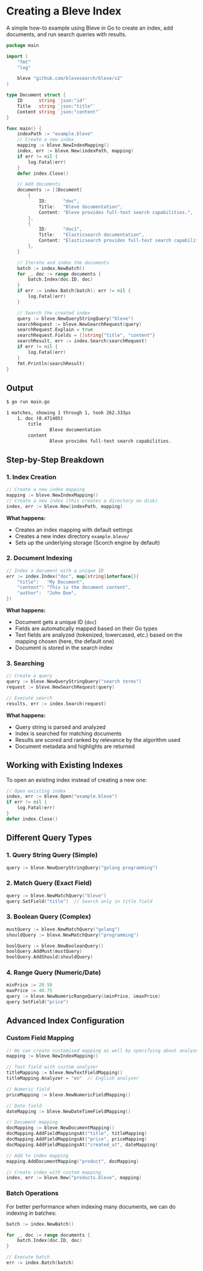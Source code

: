 # Creating a Bleve Index

A simple how-to example using Bleve in Go to create an index, add documents, and run search queries with results.

```go
package main

import (
    "fmt"
    "log"

    bleve "github.com/blevesearch/bleve/v2"
)

type Document struct {
    ID      string `json:"id"`
    Title   string `json:"title"`
    Content string `json:"content"`
}

func main() {
    indexPath := "example.bleve"
    // Create a new index
    mapping := bleve.NewIndexMapping()
    index, err := bleve.New(indexPath, mapping)
    if err != nil {
        log.Fatal(err)
    }
    defer index.Close()

    // Add documents
    documents := []Document{
        {
            ID:      "doc",
            Title:   "Bleve documentation",
            Content: "Bleve provides full-text search capabilities.",
        },
        {
            ID:      "doc1",
            Title:   "Elasticsearch documentation",
            Content: "Elasticsearch provides full-text search capabilities as well.",
        },
    }

    // Iterate and index the documents
    batch := index.NewBatch()
    for _, doc := range documents {
        batch.Index(doc.ID, doc)
    }
    if err := index.Batch(batch); err != nil {
        log.Fatal(err)
    }

    // Search the created index
    query := bleve.NewQueryStringQuery("bleve")
    searchRequest := bleve.NewSearchRequest(query)
    searchRequest.Explain = true
    searchRequest.Fields = []string{"title", "content"}
    searchResult, err := index.Search(searchRequest)
    if err != nil {
        log.Fatal(err)
    }
    fmt.Println(searchResult)
}

```

## Output

```bash
$ go run main.go

1 matches, showing 1 through 1, took 262.333µs
    1. doc (0.471405)
        title
                Bleve documentation
        content
                Bleve provides full-text search capabilities.
```

## Step-by-Step Breakdown

### 1. Index Creation

```go
// Create a new index mapping
mapping := bleve.NewIndexMapping()
// Create a new index (this creates a directory on disk)
index, err := bleve.New(indexPath, mapping)
```

**What happens:**

- Creates an index mapping with default settings
- Creates a new index directory `example.bleve/`
- Sets up the underlying storage (Scorch engine by default)

### 2. Document Indexing

```go
// Index a document with a unique ID
err := index.Index("doc", map[string]interface{}{
    "title":   "My Document",
    "content": "This is the document content",
    "author":  "John Doe",
})
```

**What happens:**

- Document gets a unique ID (`doc`)
- Fields are automatically mapped based on their Go types
- Text fields are analyzed (tokenized, lowercased, etc.) based on the mapping chosen (here, the default one)
- Document is stored in the search index

### 3. Searching

```go
// Create a query
query := bleve.NewQueryStringQuery("search terms")
request := bleve.NewSearchRequest(query)

// Execute search
results, err := index.Search(request)
```

**What happens:**

- Query string is parsed and analyzed
- Index is searched for matching documents
- Results are scored and ranked by relevance by the algorithm used
- Document metadata and highlights are returned

## Working with Existing Indexes

To open an existing index instead of creating a new one:

```go
// Open existing index
index, err := bleve.Open("example.bleve")
if err != nil {
    log.Fatal(err)
}
defer index.Close()
```

## Different Query Types

### 1. Query String Query (Simple)

```go
query := bleve.NewQueryStringQuery("golang programming")
```

### 2. Match Query (Exact Field)

```go
query := bleve.NewMatchQuery("bleve")
query.SetField("title")  // Search only in title field
```

### 3. Boolean Query (Complex)

```go
mustQuery := bleve.NewMatchQuery("golang")
shouldQuery := bleve.NewMatchQuery("programming")

boolQuery := bleve.NewBooleanQuery()
boolQuery.AddMust(mustQuery)
boolQuery.AddShould(shouldQuery)
```

### 4. Range Query (Numeric/Date)

```go
minPrice := 20.50
maxPrice := 40.75
query := bleve.NewNumericRangeQuery(&minPrice, &maxPrice)
query.SetField("price")
```

## Advanced Index Configuration

### Custom Field Mapping

```go
// We can create customised mapping as well by specifying about analyzers
mapping := bleve.NewIndexMapping()

// Text field with custom analyzer
titleMapping := bleve.NewTextFieldMapping()
titleMapping.Analyzer = "en"  // English analyzer

// Numeric field
priceMapping := bleve.NewNumericFieldMapping()

// Date field
dateMapping := bleve.NewDateTimeFieldMapping()

// Document mapping
docMapping := bleve.NewDocumentMapping()
docMapping.AddFieldMappingsAt("title", titleMapping)
docMapping.AddFieldMappingsAt("price", priceMapping)
docMapping.AddFieldMappingsAt("created_at", dateMapping)

// Add to index mapping
mapping.AddDocumentMapping("product", docMapping)

// Create index with custom mapping
index, err := bleve.New("products.bleve", mapping)
```

### Batch Operations

For better performance when indexing many documents, we can do indexing in batches:

```go
batch := index.NewBatch()

for _, doc := range documents {
    batch.Index(doc.ID, doc)
}

// Execute batch
err := index.Batch(batch)
```
